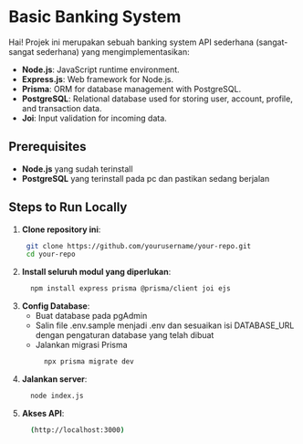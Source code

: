 # Basic Banking System
Hai! Projek ini merupakan sebuah banking system API sederhana (sangat-sangat sederhana) yang mengimplementasikan:
- **Node.js**: JavaScript runtime environment.
- **Express.js**: Web framework for Node.js.
- **Prisma**: ORM for database management with PostgreSQL.
- **PostgreSQL**: Relational database used for storing user, account, profile, and transaction data.
- **Joi**: Input validation for incoming data.
## Prerequisites
- **Node.js** yang sudah terinstall
- **PostgreSQL** yang terinstall pada pc dan pastikan sedang berjalan

## Steps to Run Locally

1. **Clone repository ini**:
    ```bash
     git clone https://github.com/yourusername/your-repo.git
     cd your-repo
    ```
3. **Install seluruh modul yang diperlukan**:
   ```bash
     npm install express prisma @prisma/client joi ejs
   ```
4. **Config Database**:
    - Buat database pada pgAdmin
    - Salin file .env.sample menjadi .env dan sesuaikan isi DATABASE_URL dengan pengaturan database yang telah dibuat
    - Jalankan migrasi Prisma
      ```bash
        npx prisma migrate dev
      ```
5. **Jalankan server**:
   ```bash
     node index.js
   ```
6. **Akses API**:
   ```bash
     (http://localhost:3000)
   ```
      
       
